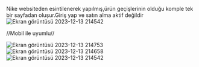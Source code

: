 Nike websiteden esintilenerek yapılmış,ürün geçişlerinin olduğu komple tek bir sayfadan oluşur.Giriş yap ve satın alma aktif değildir
![Ekran görüntüsü 2023-12-13 214542](https://github.com/serpikoz/Nike-Websitesi/assets/116947551/58547442-0617-4618-a02a-419920f8ca2f)


//Mobil ile uyumlu//


![Ekran görüntüsü 2023-12-13 214753](https://github.com/serpikoz/Nike-Websitesi/assets/116947551/f578611e-fce8-4f91-b8b1-b8f2f43fb77a)
![Ekran görüntüsü 2023-12-13 214658](https://github.com/serpikoz/Nike-Websitesi/assets/116947551/acc73e9c-a9da-4274-978c-de34dd49299c)
![Ekran görüntüsü 2023-12-13 214542](https://github.com/serpikoz/Nike-Websitesi/assets/116947551/ef1a53a8-c860-4ef0-aaa9-a18798ef1721)
